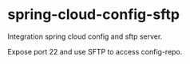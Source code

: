 # spring-cloud-config-sftp

Integration spring cloud config and sftp server.  

Expose port 22 and use SFTP to access config-repo.